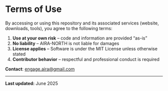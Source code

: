 # Terms of Use

By accessing or using this repository and its associated services (website, downloads, tools), you agree to the following terms:

1. **Use at your own risk** – code and information are provided “as-is”  
2. **No liability** – AIRA-NORTH is not liable for damages  
3. **License applies** – Software is under the MIT License unless otherwise stated  
4. **Contributor behavior** – respectful and professional conduct is required

**Contact**: engage.aira@gmail.com

---

**Last updated:** June 2025

